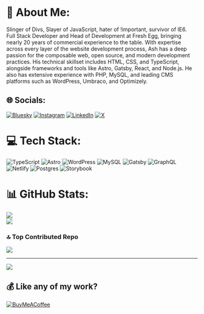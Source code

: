 # 💫 About Me:
Slinger of Divs, Slayer of JavaScript, hater of !important, survivor of IE6.<br>Full Stack Developer and Head of Development at Fresh Egg, bringing nearly 20 years of commercial experience to the table. With expertise across every layer of the website development process, Ash has a deep passion for the composable web, open source, and modern development practices. His technical skillset includes HTML, CSS, and TypeScript, alongside frameworks and tools like Astro, Gatsby, React, and Node.js. He also has extensive experience with PHP, MySQL, and leading CMS platforms such as WordPress, Umbraco, and Optimizely.<br> 


## 🌐 Socials:
[![Bluesky](https://img.shields.io/badge/bluesky-0285FF?style=for-the-badge&logo=bluesky&logoColor=%23FFFFFF)](https://bsky.app/profile/ashhitch) [![Instagram](https://img.shields.io/badge/Instagram-%23E4405F.svg?logo=Instagram&logoColor=white)](https://instagram.com/ash_hitch) [![LinkedIn](https://img.shields.io/badge/LinkedIn-%230077B5.svg?logo=linkedin&logoColor=white)](https://linkedin.com/in/ashhitchcock) [![X](https://img.shields.io/badge/X-black.svg?logo=X&logoColor=white)](https://x.com/ash_hitchcock) 

# 💻 Tech Stack:
![TypeScript](https://img.shields.io/badge/typescript-%23007ACC.svg?style=for-the-badge&logo=typescript&logoColor=white) ![Astro](https://img.shields.io/badge/astro-%232C2052.svg?style=for-the-badge&logo=astro&logoColor=white) ![WordPress](https://img.shields.io/badge/WordPress-%23117AC9.svg?style=for-the-badge&logo=WordPress&logoColor=white) ![MySQL](https://img.shields.io/badge/mysql-4479A1.svg?style=for-the-badge&logo=mysql&logoColor=white) ![Gatsby](https://img.shields.io/badge/Gatsby-%23663399.svg?style=for-the-badge&logo=gatsby&logoColor=white) ![GraphQL](https://img.shields.io/badge/-GraphQL-E10098?style=for-the-badge&logo=graphql&logoColor=white) ![Netlify](https://img.shields.io/badge/netlify-%23000000.svg?style=for-the-badge&logo=netlify&logoColor=#00C7B7) ![Postgres](https://img.shields.io/badge/postgres-%23316192.svg?style=for-the-badge&logo=postgresql&logoColor=white) ![Storybook](https://img.shields.io/badge/-Storybook-FF4785?style=for-the-badge&logo=storybook&logoColor=white)

# 📊 GitHub Stats:
![](https://github-readme-stats.vercel.app/api?username=ashhitch&theme=dark&hide_border=false&include_all_commits=true&count_private=true)<br/>
![](https://github-readme-stats.vercel.app/api/top-langs/?username=ashhitch&theme=dark&hide_border=false&include_all_commits=true&count_private=true&layout=compact)

### 🔝 Top Contributed Repo
![](https://github-contributor-stats.vercel.app/api?username=ashhitch&limit=5&theme=dark&combine_all_yearly_contributions=true)

---
[![](https://visitcount.itsvg.in/api?id=ashhitch&icon=0&color=0)](https://visitcount.itsvg.in)

  ## 💰 Like any of my work?
  [![BuyMeACoffee](https://img.shields.io/badge/Buy%20Me%20a%20Coffee-ffdd00?style=for-the-badge&logo=buy-me-a-coffee&logoColor=black)](https://buymeacoffee.com/ashhitch) 
